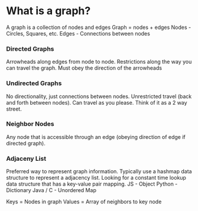 # What is a graph?

A graph is a collection of nodes and edges
Graph = nodes + edges
Nodes - Circles, Squares, etc.
Edges - Connections between nodes

### Directed Graphs

Arrowheads along edges from node to node. Restrictions along the way you can travel the graph.
Must obey the direction of the arrowheads

### Undirected Graphs

No directionality, just connections between nodes. Unrestricted travel (back and forth between nodes).
Can travel as you please. Think of it as a 2 way street.

### Neighbor Nodes

Any node that is accessible through an edge (obeying direction of edge if directed graph).

### Adjaceny List

Preferred way to represent graph information. Typically use a hashmap data structure to represent a adjacency list.
Looking for a constant time lookup data structure that has a key-value pair mapping.
JS - Object
Python - Dictionary
Java / C - Unordered Map

Keys = Nodes in graph
Values = Array of neighbors to key node
